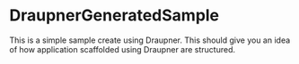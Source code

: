 DraupnerGeneratedSample
=======================

This is a simple sample create using Draupner. This should give you an idea of how application scaffolded using Draupner are structured.